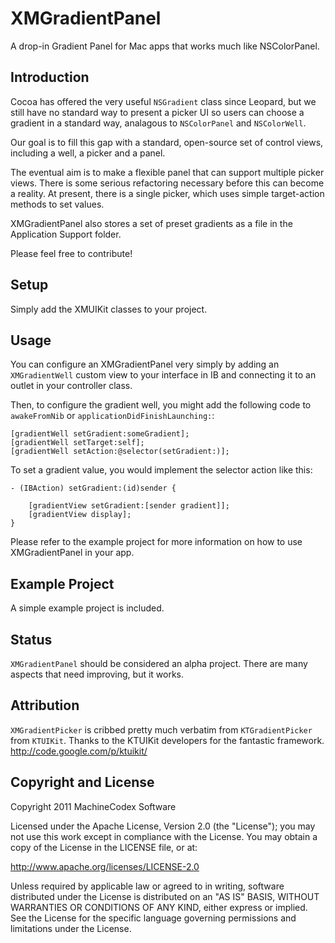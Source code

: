 XMGradientPanel
==============

A drop-in Gradient Panel for Mac apps that works much like NSColorPanel.

Introduction
----------------

Cocoa has offered the very useful `NSGradient` class since Leopard, but we still have no standard way to present a picker UI so users can choose a gradient in a standard way, analagous to `NSColorPanel` and `NSColorWell`.

Our goal is to fill this gap with a standard, open-source set of control views, including a well, a picker and a panel.

The eventual aim is to make a flexible panel that can support multiple picker views. There is some serious refactoring necessary before this can become a reality. At present, there is a single picker, which uses simple target-action methods to set values. 

XMGradientPanel also stores a set of preset gradients as a file in the Application Support folder.

Please feel free to contribute!

Setup
-----

Simply add the XMUIKit classes to your project.

Usage
-----

You can configure an XMGradientPanel very simply by adding an `XMGradientWell` custom view to your interface in IB and connecting it to an outlet in your controller class.

Then, to configure the gradient well, you might add the following code to `awakeFromNib` or `applicationDidFinishLaunching:`:

    [gradientWell setGradient:someGradient];
    [gradientWell setTarget:self];
    [gradientWell setAction:@selector(setGradient:)];

To set a gradient value, you would implement the selector action like this:

    - (IBAction) setGradient:(id)sender {

        [gradientView setGradient:[sender gradient]];
        [gradientView display];
    }

Please refer to the example project for more information on how to use XMGradientPanel in your app.

Example Project
---------------
A simple example project is included.

Status
--------

`XMGradientPanel` should be considered an alpha project. There are many aspects that need improving, but it works.

Attribution
-----------

`XMGradientPicker` is cribbed pretty much verbatim from `KTGradientPicker` from `KTUIKit`. Thanks to the KTUIKit developers for the fantastic framework.
http://code.google.com/p/ktuikit/

Copyright and License
-------------------------------

Copyright 2011 MachineCodex Software 

Licensed under the Apache License, Version 2.0 (the "License"); you may not use this work except in compliance with the License. You may obtain a copy of the License in the LICENSE file, or at:

http://www.apache.org/licenses/LICENSE-2.0

Unless required by applicable law or agreed to in writing, software distributed under the License is distributed on an "AS IS" BASIS, WITHOUT WARRANTIES OR CONDITIONS OF ANY KIND, either express or implied. See the License for the specific language governing permissions and limitations under the License.